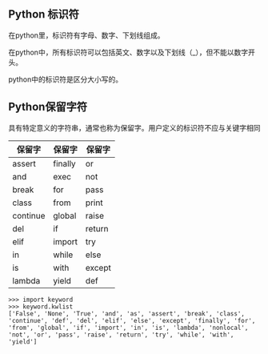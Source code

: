 ## Python 标识符

在python里，标识符有字母、数字、下划线组成。

在python中，所有标识符可以包括英文、数字以及下划线（\_），但不能以数字开头。

python中的标识符是区分大小写的。

## Python保留字符

具有特定意义的字符串，通常也称为保留字。用户定义的标识符不应与关键字相同

| 保留字 | 保留字 | 保留字 |
| --- | --- | --- |
| assert | finally | or |
| and | exec | not |
| break | for | pass |
| class | from | print |
| continue | global | raise |
| del | if | return |
| elif | import | try |
| in | while | else |
| is | with | except |
| lambda | yield | def |

```
>>> import keyword
>>> keyword.kwlist
['False', 'None', 'True', 'and', 'as', 'assert', 'break', 'class', 'continue', 'def', 'del', 'elif', 'else', 'except', 'finally', 'for', 'from', 'global', 'if', 'import', 'in', 'is', 'lambda', 'nonlocal', 'not', 'or', 'pass', 'raise', 'return', 'try', 'while', 'with', 'yield']
```




